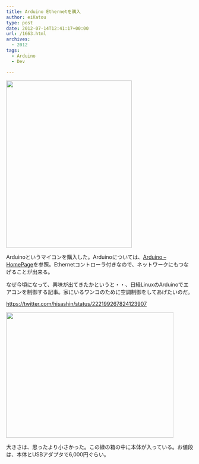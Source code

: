 ```yaml
---
title: Arduino Ethernetを購入
author: eiKatou
type: post
date: 2012-07-14T12:41:17+00:00
url: /1663.html
archives:
  - 2012
tags:
  - Arduino
  - Dev

---
```

[<img src="/uploads/2012/07/20120714b.jpg" alt="" title="20120714b" width="338" height="450" class="alignnone size-full wp-image-1666" srcset="/uploads/2012/07/20120714b.jpg 338w, /blog/uploads/2012/07/20120714b-225x300.jpg 225w" sizes="(max-width: 338px) 100vw, 338px" />][1]
  
Arduinoというマイコンを購入した。Arduinoについては、[Arduino &#8211; HomePage][2]を参照。Ethernetコントローラ付きなので、ネットワークにもつなげることが出来る。

<!--more-->

なぜ今頃になって、興味が出てきたかというと・・、日経LinuxのArduinoでエアコンを制御する記事。家にいるワンコのために空調制御をしてあげたいのだ。
  
https://twitter.com/hisashin/status/222199267824123907 

[<img src="/uploads/2012/07/20120714a.jpg" alt="" title="20120714a" width="450" height="338" class="alignnone size-full wp-image-1667" srcset="/uploads/2012/07/20120714a.jpg 450w, /blog/uploads/2012/07/20120714a-300x225.jpg 300w, /blog/uploads/2012/07/20120714a-399x300.jpg 399w" sizes="(max-width: 450px) 100vw, 450px" />][3]
  
大きさは、思ったより小さかった。この緑の箱の中に本体が入っている。お値段は、本体とUSBアダプタで6,000円ぐらい。

 [1]: /blog/uploads/2012/07/20120714b.jpg
 [2]: http://www.arduino.cc/
 [3]: /blog/uploads/2012/07/20120714a.jpg
